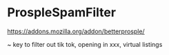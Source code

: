 # ProspleSpamFilter

https://addons.mozilla.org/addon/betterprosple/


~ key to filter out tik tok, opening in xxx, virtual listings

